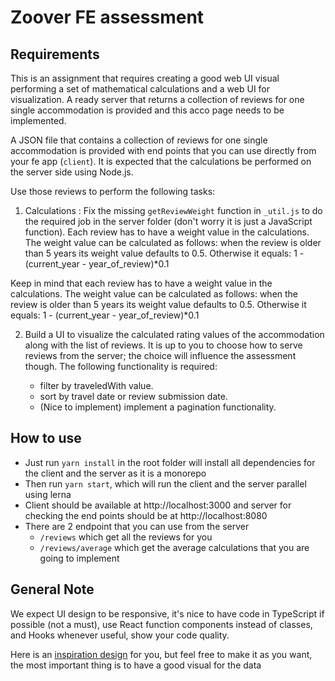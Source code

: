 # Zoover FE assessment

## Requirements

This is an assignment that requires creating a good web UI visual performing a set of mathematical calculations and a web UI for visualization. A ready server that returns a collection of reviews for one single accommodation is provided and this acco page needs to be implemented.

A JSON file that contains a collection of reviews for one single accommodation is provided with end points that you can use directly from your fe app (`client`). It is expected that the calculations be performed on the server side using Node.js.

Use those reviews to perform the following tasks:

1. Calculations : Fix the missing `getReviewWeight` function in `_util.js` to do the required job in the server folder (don't worry it is just a JavaScript function). Each review has to have a weight value in the calculations. The weight value can be calculated as follows: when the review is older than 5 years its weight value defaults to 0.5. Otherwise it equals: 1 - (current_year - year_of_review)\*0.1

Keep in mind that each review has to have a weight value in the calculations.
The weight value can be calculated as follows:
when the review is older than 5 years its weight value defaults to 0.5. Otherwise it equals: 1 - (current_year - year_of_review)\*0.1

2. Build a UI to visualize the calculated rating values of the accommodation along with the list of reviews. It is up to you to choose how to serve reviews from the server; the choice will influence the assessment though. The following functionality is required:

   - filter by traveledWith value.
   - sort by travel date or review submission date.
   - (Nice to implement) implement a pagination functionality.

## How to use

- Just run `yarn install` in the root folder will install all dependencies for the client and the server as it is a monorepo
- Then run `yarn start`, which will run the client and the server parallel using lerna
- Client should be available at http://localhost:3000 and server for checking the end points should be at http://localhost:8080
- There are 2 endpoint that you can use from the server
  - `/reviews` which get all the reviews for you
  - `/reviews/average` which get the average calculations that you are going to implement

## General Note

We expect UI design to be responsive, it's nice to have code in TypeScript if possible (not a must), use React function components instead of classes, and Hooks whenever useful, show your code quality.

Here is an [inspiration design](https://raw.githubusercontent.com/medhatdawoud/zoover-nodejs-server/master/inspiration-design.png?token=AACSPYAXQ4LOPDOQCSCEK7TA3W66C) for you, but feel free to make it as you want, the most important thing is to have a good visual for the data

